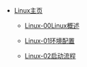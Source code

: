 * [Linux主页](/README) 

  * [Linux-00Linux概述](/00Linux概述 "Linux-00Linux概述")

  * [Linux-01环境配置](/01环境配置 "Linux-01环境配置")

  * [Linux-02启动流程](/02启动流程 "Linux-02启动流程")
